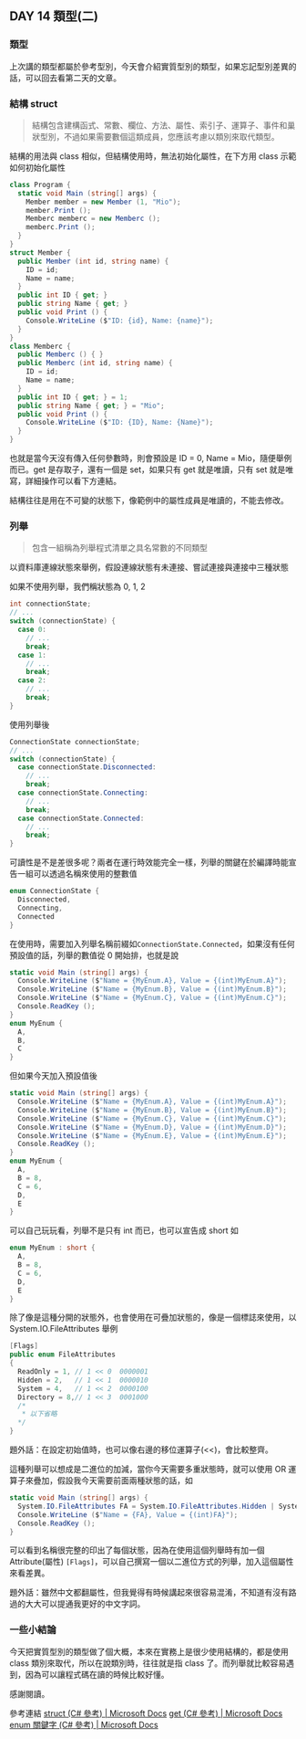 ## DAY 14 類型(二)

### 類型

上次講的類型都屬於參考型別，今天會介紹實質型別的類型，如果忘記型別差異的話，可以回去看第二天的文章。

### 結構 struct

> 結構包含建構函式、常數、欄位、方法、屬性、索引子、運算子、事件和巢狀型別，不過如果需要數個這類成員，您應該考慮以類別來取代類型。

結構的用法與 class 相似，但結構使用時，無法初始化屬性，在下方用 class 示範如何初始化屬性

```csharp
class Program {
  static void Main (string[] args) {
    Member member = new Member (1, "Mio");
    member.Print ();
    Memberc memberc = new Memberc ();
    memberc.Print ();
  }
}
struct Member {
  public Member (int id, string name) {
    ID = id;
    Name = name;
  }
  public int ID { get; }
  public string Name { get; }
  public void Print () {
    Console.WriteLine ($"ID: {id}, Name: {name}");
  }
}
class Memberc {
  public Memberc () { }
  public Memberc (int id, string name) {
    ID = id;
    Name = name;
  }
  public int ID { get; } = 1;
  public string Name { get; } = "Mio";
  public void Print () {
    Console.WriteLine ($"ID: {ID}, Name: {Name}");
  }
}
```

也就是當今天沒有傳入任何參數時，則會預設是 ID = 0, Name = Mio，隨便舉例而已。get 是存取子，還有一個是 set，如果只有 get 就是唯讀，只有 set 就是唯寫，詳細操作可以看下方連結。

結構往往是用在不可變的狀態下，像範例中的屬性成員是唯讀的，不能去修改。

### 列舉

> 包含一組稱為列舉程式清單之具名常數的不同類型

以資料庫連線狀態來舉例，假設連線狀態有未連接、嘗試連接與連接中三種狀態

如果不使用列舉，我們稱狀態為 0, 1, 2

```csharp
int connectionState;
// ...
switch (connectionState) {
  case 0:
    // ...
    break;
  case 1:
    // ...
    break;
  case 2:
    // ...
    break;
}
```

使用列舉後

```csharp
ConnectionState connectionState;
// ...
switch (connectionState) {
  case connectionState.Disconnected:
    // ...
    break;
  case connectionState.Connecting:
    // ...
    break;
  case connectionState.Connected:
    // ...
    break;
}
```

可讀性是不是差很多呢？兩者在運行時效能完全一樣，列舉的關鍵在於編譯時能宣告一組可以透過名稱來使用的整數值

```csharp
enum ConnectionState {
  Disconnected,
  Connecting,
  Connected
}
```

在使用時，需要加入列舉名稱前綴如```ConnectionState.Connected```，如果沒有任何預設值的話，列舉的數值從 0 開始排，也就是說

```csharp
static void Main (string[] args) {
  Console.WriteLine ($"Name = {MyEnum.A}, Value = {(int)MyEnum.A}");
  Console.WriteLine ($"Name = {MyEnum.B}, Value = {(int)MyEnum.B}");
  Console.WriteLine ($"Name = {MyEnum.C}, Value = {(int)MyEnum.C}");
  Console.ReadKey ();
}
enum MyEnum {
  A,
  B,
  C
}
```

但如果今天加入預設值後

```csharp
static void Main (string[] args) {
  Console.WriteLine ($"Name = {MyEnum.A}, Value = {(int)MyEnum.A}");
  Console.WriteLine ($"Name = {MyEnum.B}, Value = {(int)MyEnum.B}");
  Console.WriteLine ($"Name = {MyEnum.C}, Value = {(int)MyEnum.C}");
  Console.WriteLine ($"Name = {MyEnum.D}, Value = {(int)MyEnum.D}");
  Console.WriteLine ($"Name = {MyEnum.E}, Value = {(int)MyEnum.E}");
  Console.ReadKey ();
}
enum MyEnum {
  A,
  B = 8,
  C = 6,
  D,
  E
}
```

可以自己玩玩看，列舉不是只有 int 而已，也可以宣告成 short 如

```csharp
enum MyEnum : short {
  A,
  B = 8,
  C = 6,
  D,
  E
}
```

除了像是這種分開的狀態外，也會使用在可疊加狀態的，像是一個標誌來使用，以 System.IO.FileAttributes 舉例

```csharp
[Flags]
public enum FileAttributes
{
  ReadOnly = 1, // 1 << 0  0000001   
  Hidden = 2,   // 1 << 1  0000010
  System = 4,   // 1 << 2  0000100
  Directory = 8,// 1 << 3  0001000
  /*
   * 以下省略
  */
}
```

題外話：在設定初始值時，也可以像右邊的移位運算子(<<)，會比較整齊。

這種列舉可以想成是二進位的加減，當你今天需要多重狀態時，就可以使用 OR 運算子來疊加，假設我今天需要前面兩種狀態的話，如

```csharp
static void Main (string[] args) {
  System.IO.FileAttributes FA = System.IO.FileAttributes.Hidden | System.IO.FileAttributes.ReadOnly;
  Console.WriteLine ($"Name = {FA}, Value = {(int)FA}");
  Console.ReadKey ();
}
```

可以看到名稱很完整的印出了每個狀態，因為在使用這個列舉時有加一個 Attribute(屬性) ```[Flags]```，可以自己撰寫一個以二進位方式的列舉，加入這個屬性來看差異。

題外話：雖然中文都翻屬性，但我覺得有時候講起來很容易混淆，不知道有沒有路過的大大可以提通我更好的中文字詞。

### 一些小結論

今天把實質型別的類型做了個大概，本來在實務上是很少使用結構的，都是使用 class 類別來取代，所以在說類別時，往往就是指 class 了。而列舉就比較容易遇到，因為可以讓程式碼在讀的時候比較好懂。

感謝閱讀。

參考連結
[struct (C# 參考) | Microsoft Docs]
[get (C# 參考) | Microsoft Docs]
[enum 關鍵字 (C# 參考) | Microsoft Docs]

[struct (C# 參考) | Microsoft Docs]: https://docs.microsoft.com/zh-tw/dotnet/csharp/language-reference/keywords/struct
[get (C# 參考) | Microsoft Docs]: https://docs.microsoft.com/zh-tw/dotnet/csharp/language-reference/keywords/get
[enum 關鍵字 (C# 參考) | Microsoft Docs]: https://docs.microsoft.com/zh-tw/dotnet/csharp/language-reference/keywords/enum
